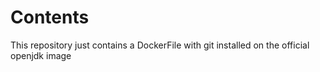 # Contents

This repository just contains a DockerFile with git installed on the official openjdk image
